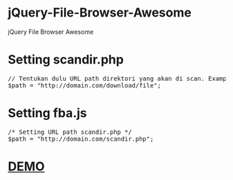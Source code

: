 jQuery-File-Browser-Awesome
===========================

jQuery File Browser Awesome

<h1>Setting scandir.php</h1>
<pre>
// Tentukan dulu URL path direktori yang akan di scan. Example:
$path = "http://domain.com/download/file";
</pre>

<h1>Setting fba.js</h1>
<pre>
/* Setting URL path scandir.php */
$path = "http://domain.com/scandir.php";
</pre>

<a href="http://ibacor.com/file/" target="_blank"><h1>DEMO</h1></a>
